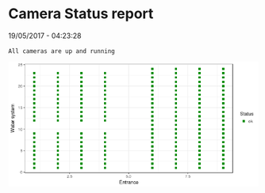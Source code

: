 Camera Status report
================
19/05/2017 - 04:23:28

    All cameras are up and running

![](camreport_files/figure-markdown_github/unnamed-chunk-2-1.png)
